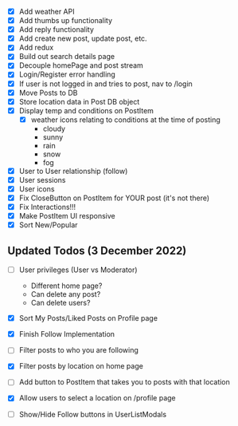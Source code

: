 -   [x] Add weather API
-   [x] Add thumbs up functionality
-   [x] Add reply functionality
-   [x] Add create new post, update post, etc.
-   [x] Add redux
-   [x] Build out search details page
-   [x] Decouple homePage and post stream
-   [x] Login/Register error handling
-   [x] If user is not logged in and tries to post, nav to /login
-   [x] Move Posts to DB
-   [x] Store location data in Post DB object
-   [x] Display temp and conditions on PostItem
    -   [x] weather icons relating to conditions at the time of posting
        -   cloudy
        -   sunny
        -   rain
        -   snow
        -   fog
-   [x] User to User relationship (follow)
-   [x] User sessions
-   [x] User icons
-   [x] Fix CloseButton on PostItem for YOUR post (it's not there)
-   [x] Fix Interactions!!!
-   [x] Make PostItem UI responsive
-   [x] Sort New/Popular

## Updated Todos (3 December 2022)

-   [ ] User privileges (User vs Moderator)

    -   Different home page?
    -   Can delete any post?
    -   Can delete users?

-   [x] Sort My Posts/Liked Posts on Profile page
-   [x] Finish Follow Implementation
-   [ ] Filter posts to who you are following
-   [x] Filter posts by location on home page
-   [ ] Add button to PostItem that takes you to posts with that location
-   [x] Allow users to select a location on /profile page
-   [ ] Show/Hide Follow buttons in UserListModals
